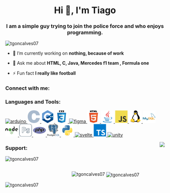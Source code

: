 <h1 align="center">Hi 👋, I'm Tiago</h1>
<h3 align="center">I am a simple guy trying to join the police force and who enjoys programming.</h3>

<p align="left"> <img src="https://komarev.com/ghpvc/?username=tgoncalves07&label=Profile%20views&color=0e75b6&style=flat" alt="tgoncalves07" /> </p>

- 🔭 I’m currently working on **nothing, because of work**

- 💬 Ask me about **HTML, C, Java, Mercedes f1 team , Formula one**

- ⚡ Fun fact **I really like football**

<h3 align="left">Connect with me:</h3>
<p align="left">
</p>

<h3 align="left">Languages and Tools:</h3>
<p align="left"> <a href="https://www.arduino.cc/" target="_blank" rel="noreferrer"> <img src="https://cdn.worldvectorlogo.com/logos/arduino-1.svg" alt="arduino" width="40" height="40"/> </a> <a href="https://www.cprogramming.com/" target="_blank" rel="noreferrer"> <img src="https://raw.githubusercontent.com/devicons/devicon/master/icons/c/c-original.svg" alt="c" width="40" height="40"/> </a> <a href="https://www.w3schools.com/cpp/" target="_blank" rel="noreferrer"> <img src="https://raw.githubusercontent.com/devicons/devicon/master/icons/cplusplus/cplusplus-original.svg" alt="cplusplus" width="40" height="40"/> </a> <a href="https://www.w3schools.com/css/" target="_blank" rel="noreferrer"> <img src="https://raw.githubusercontent.com/devicons/devicon/master/icons/css3/css3-original-wordmark.svg" alt="css3" width="40" height="40"/> </a> <a href="https://www.figma.com/" target="_blank" rel="noreferrer"> <img src="https://www.vectorlogo.zone/logos/figma/figma-icon.svg" alt="figma" width="40" height="40"/> </a> <a href="https://www.w3.org/html/" target="_blank" rel="noreferrer"> <img src="https://raw.githubusercontent.com/devicons/devicon/master/icons/html5/html5-original-wordmark.svg" alt="html5" width="40" height="40"/> </a> <a href="https://www.java.com" target="_blank" rel="noreferrer"> <img src="https://raw.githubusercontent.com/devicons/devicon/master/icons/java/java-original.svg" alt="java" width="40" height="40"/> </a> <a href="https://developer.mozilla.org/en-US/docs/Web/JavaScript" target="_blank" rel="noreferrer"> <img src="https://raw.githubusercontent.com/devicons/devicon/master/icons/javascript/javascript-original.svg" alt="javascript" width="40" height="40"/> </a> <a href="https://www.linux.org/" target="_blank" rel="noreferrer"> <img src="https://raw.githubusercontent.com/devicons/devicon/master/icons/linux/linux-original.svg" alt="linux" width="40" height="40"/> </a> <a href="https://www.mysql.com/" target="_blank" rel="noreferrer"> <img src="https://raw.githubusercontent.com/devicons/devicon/master/icons/mysql/mysql-original-wordmark.svg" alt="mysql" width="40" height="40"/> </a> <a href="https://nodejs.org" target="_blank" rel="noreferrer"> <img src="https://raw.githubusercontent.com/devicons/devicon/master/icons/nodejs/nodejs-original-wordmark.svg" alt="nodejs" width="40" height="40"/> </a> <a href="https://www.photoshop.com/en" target="_blank" rel="noreferrer"> <img src="https://raw.githubusercontent.com/devicons/devicon/master/icons/photoshop/photoshop-line.svg" alt="photoshop" width="40" height="40"/> </a> <a href="https://www.php.net" target="_blank" rel="noreferrer"> <img src="https://raw.githubusercontent.com/devicons/devicon/master/icons/php/php-original.svg" alt="php" width="40" height="40"/> </a> <a href="https://www.postgresql.org" target="_blank" rel="noreferrer"> <img src="https://raw.githubusercontent.com/devicons/devicon/master/icons/postgresql/postgresql-original-wordmark.svg" alt="postgresql" width="40" height="40"/> </a> <a href="https://www.python.org" target="_blank" rel="noreferrer"> <img src="https://raw.githubusercontent.com/devicons/devicon/master/icons/python/python-original.svg" alt="python" width="40" height="40"/> </a> <a href="https://svelte.dev" target="_blank" rel="noreferrer"> <img src="https://upload.wikimedia.org/wikipedia/commons/1/1b/Svelte_Logo.svg" alt="svelte" width="40" height="40"/> </a> <a href="https://www.typescriptlang.org/" target="_blank" rel="noreferrer"> <img src="https://raw.githubusercontent.com/devicons/devicon/master/icons/typescript/typescript-original.svg" alt="typescript" width="40" height="40"/> </a> <a href="https://unity.com/" target="_blank" rel="noreferrer"> <img src="https://www.vectorlogo.zone/logos/unity3d/unity3d-icon.svg" alt="unity" width="40" height="40"/> </a> </p>

<img align="right" height="150" src="https://media.giphy.com/media/v1.Y2lkPTc5MGI3NjExMTF1cHNoeW0yMmRjcjliNm1lbjd4a3VsaGttbXN5aGcyc285ZnhtdiZlcD12MV9naWZzX3NlYXJjaCZjdD1n/54Wy5XjtPQ8Fp5YgmW/giphy.gif" />

<h3 align="left">Support:</h3>
<p><a href="https://www.buymeacoffee.com/ tgoncalves07"> <img align="left" src="https://cdn.buymeacoffee.com/buttons/v2/default-yellow.png" height="50" width="210" alt=" tgoncalves07" /></a></p><br><br>

<p><img align="left" src="https://github-readme-stats.vercel.app/api/top-langs?username=tgoncalves07&show_icons=true&locale=en&layout=compact" alt="tgoncalves07" /></p>

<p>&nbsp;<img align="center" src="https://github-readme-stats.vercel.app/api?username=tgoncalves07&show_icons=true&locale=en" alt="tgoncalves07" /></p>

<p><img align="center" src="https://github-readme-streak-stats.herokuapp.com/?user=tgoncalves07&" alt="tgoncalves07" /></p>
